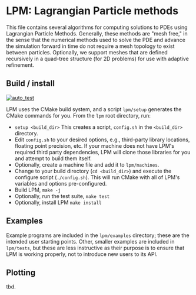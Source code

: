 # LPM: Lagrangian Particle methods

This file contains several algorithms for computing solutions to PDEs using Lagrangian Particle Methods.  Generally, these methods are "mesh free," in the sense that the numerical methods used to solve the PDE and advance the simulation forward in time do not require a mesh topology to exist between particles.  Optionally, we support meshes that are defined recursively in a quad-tree structure (for 2D problems) for use with adaptive refinement.

## Build / install

[![auto_test](https://github.com/pbosler/lpm/actions/workflows/auto_test.yml/badge.svg?branch=main)](https://github.com/pbosler/lpm/actions/workflows/auto_test.yml)

LPM uses the CMake build system, and a script `lpm/setup` generates the CMake commands for you. From the `lpm` root directory, run:

- `setup <build_dir>` This creates a script, `config.sh` in the `<build_dir>` directory.
- Edit `config.sh` to your desired options, e.g., third-party library locations, floating point precision, etc.   If your machine does not have LPM's required third party dependencies, LPM will clone those libraries for you and attempt to build them itself.
- Optionally, create a machine file and add it to `lpm/machines`.
- Change to your build directory (`cd <build_dir>`) and execute the configure script (`./config.sh`).  This will run CMake with all of LPM's variables and options pre-configured.
- Build LPM, `make -j`
- Optionally, run the test suite, `make test`
- Optionally, install LPM `make install`

## Examples

Example programs are included in the `lpm/examples` directory; these are the intended user starting points. Other, smaller examples are included in `lpm/tests`, but these are less instructive as their purpose is to ensure that LPM is working properly, not to introduce new users to its API.

## Plotting

tbd.

